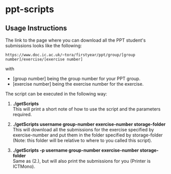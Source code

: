 ppt-scripts
===========

Usage Instructions
------------------
The link to the page where you can download all the PPT student's submissions looks like the following:

	https://www.doc.ic.ac.uk/~tora/firstyear/ppt/group/[group number]/exercise/[exercise number]

with  
- [group number] being the group number for your PPT group. 
- [exercise number] being the exercise number for the exercise.

The script can be executed in the following way:

1. **./getScripts**  
   This will print a short note of how to use the script and the parameters required.

2. **./getScripts username group-number exercise-number storage-folder**  
   This will download all the submissions for the exercise specified by exercise-number
   and put them in the folder specified by storage-folder (Note: this folder will be
   relative to where to you called this script).

3. **./getScripts -p username group-number exercise-number storage-folder**  
   Same as (2.), but will also print the submissions for you (Printer is ICTMono).
